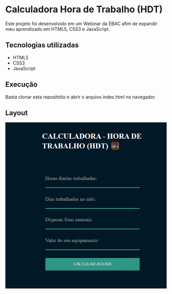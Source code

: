# Calculadora Hora de Trabalho (HDT)
Este projeto foi desenvolvido em um Webinar da EBAC afim de expandir meu aprendizado em HTML5, CSS3 e JavaScript.

## Tecnologias utilizadas
- HTML5
- CSS3
- JavaScript

## Execução
Basta clonar esta repositótio e abrir o arquivo index.html no navegador.

## Layout
![layout](./assets/layout.png)